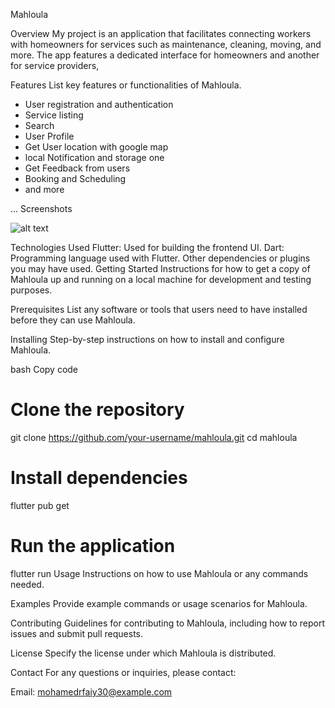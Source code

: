 
Mahloula

Overview
My project is an application that facilitates connecting workers with homeowners for services such as maintenance, cleaning, moving, and more. The app features a dedicated interface for homeowners and another for service providers,

Features
List key features or functionalities of Mahloula.

- User registration and authentication 
- Service listing
- Search 
- User Profile
- Get User location with google map
- local Notification and storage one
- Get Feedback from users
- Booking and Scheduling  
- and more

...
Screenshots


![alt text](Screenshot_٢٠٢٤-٠٧-٠٥-٠٨-٢٦-٢٨-٩٣٥_com.example.mahloula.jpg)


Technologies Used
Flutter: Used for building the frontend UI.
Dart: Programming language used with Flutter.
Other dependencies or plugins you may have used.
Getting Started
Instructions for how to get a copy of Mahloula up and running on a local machine for development and testing purposes.

Prerequisites
List any software or tools that users need to have installed before they can use Mahloula.

Installing
Step-by-step instructions on how to install and configure Mahloula.

bash
Copy code
# Clone the repository
git clone https://github.com/your-username/mahloula.git
cd mahloula
# Install dependencies
flutter pub get
# Run the application
flutter run
Usage
Instructions on how to use Mahloula or any commands needed.

Examples
Provide example commands or usage scenarios for Mahloula.

Contributing
Guidelines for contributing to Mahloula, including how to report issues and submit pull requests.

License
Specify the license under which Mahloula is distributed.

Contact
For any questions or inquiries, please contact:

Email: mohamedrfaiy30@example.com
